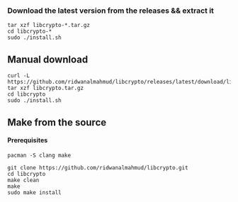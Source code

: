 ### Download the latest version from the releases && extract it
```
tar xzf libcrypto-*.tar.gz
cd libcrypto-*
sudo ./install.sh
```

## Manual download
```
curl -L https://github.com/ridwanalmahmud/libcrypto/releases/latest/download/libcrypto.tar.gz
tar xzf libcrypto.tar.gz
cd libcrypto
sudo ./install.sh
```

## Make from the source
#### Prerequisites
```
pacman -S clang make
```
```
git clone https://github.com/ridwanalmahmud/libcrypto.git
cd libcrypto
make clean
make
sudo make install
```

